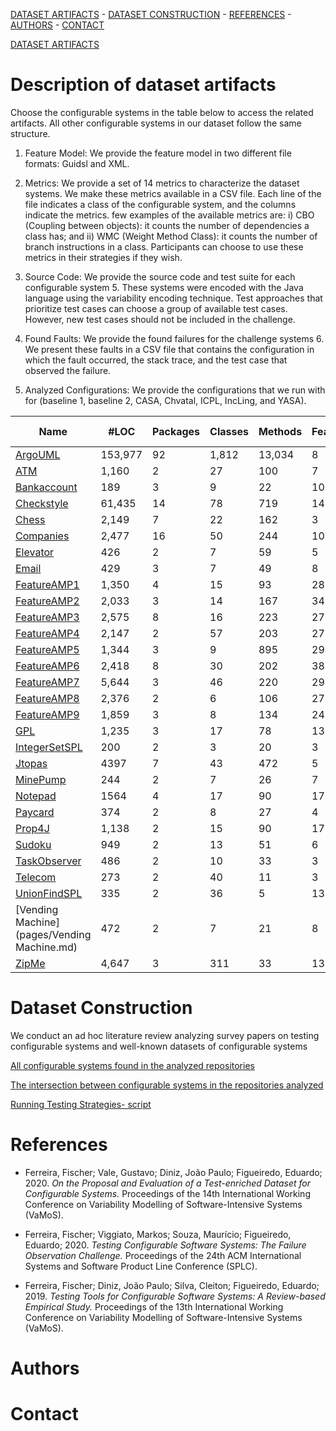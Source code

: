    
  [DATASET ARTIFACTS](#descr) - [DATASET CONSTRUCTION](#construction) - [REFERENCES](#references) - [AUTHORS](#authors) -  [CONTACT](#contact) 
   
   <a href="#descr">DATASET ARTIFACTS</a>


<h1> <a name="descr">Description of dataset artifacts</a></h1>
Choose the configurable systems in the table below to access the related artifacts.
All other configurable systems in our dataset follow the same structure.

1. Feature Model: We provide the feature model in two different
file formats: Guidsl and XML.

2. Metrics: We provide a set of 14 metrics to characterize the
dataset systems. We make these metrics available in a CSV
file. Each line of the file indicates a class of the configurable
system, and the columns indicate the metrics. few examples
of the available metrics are: i) CBO (Coupling between objects):
it counts the number of dependencies a class has; and
ii) WMC (Weight Method Class): it counts the number of
branch instructions in a class. Participants can choose to use
these metrics in their strategies if they wish.

3. Source Code: We provide the source code and test suite for
each configurable system 5. These systems were encoded
with the Java language using the variability encoding technique.
Test approaches that prioritize test cases can choose a
group of available test cases. However, new test cases should
not be included in the challenge.

4. Found Faults: We provide the found failures for the challenge
systems 6. We present these faults in a CSV file that
contains the configuration in which the fault occurred, the
stack trace, and the test case that observed the failure.

5. Analyzed Configurations: We provide the configurations that
we run with for (baseline 1, baseline 2,  CASA, Chvatal, ICPL, IncLing, and YASA). 



|Name 	        |#LOC   | Packages|	Classes	|Methods|Features|	Valid Configurations	  |
|-------        |-------|---------|---------|-------|--------|------- |
|[ArgoUML](pages/ArgoUML.md)             |153,977 |92       |1,812    |	13,034|	8	     |256      |
|[ATM](pages/ATM.md)                     |	 1,160|	2	      |27       |	100   |	7      |80       |	
|[Bankaccount](pages/Bankaccount.md)     |	189   |	3       |	9	      |22     |	10     |144      |
|[Checkstyle](pages/Checkstyle.md)       |	61,435|	14      |	78      |	719	  |141	   |> 2 ^135 | 
|[Chess](pages/Chess.md)                 |	2,149	|7	      |22	      |162	  |3	     |8	       |
|[Companies](pages/Companies.md)         |	2,477	|16	      |50	      |244  	|10	     |192	     |
|[Elevator](pages/Elevator.md)           |	426	  |2	      |7	      |59	    |5	     |20	   	 |
|[Email](pages/Email.md)                 |	429	  |3	      |7	      |49	    |8	     |40	     |
|[FeatureAMP1](pages/FeatureAMP1.md)     |	1,350	|4	      |15	      |93	    |28	      |6732	   |
|[FeatureAMP2](pages/FeatureAMP2.md)     |	2,033	|3	      |14	      |167	  |34	      |7020	   |	
|[FeatureAMP3](pages/FeatureAMP3.md)     |	2,575	|8	      |16	      |223	  |27	      |20500	 |	
|[FeatureAMP4](pages/FeatureAMP4.md)     |	2,147	|2	      |57	      |203	  |27	      |6732	   |	
|[FeatureAMP5](pages/FeatureAMP5.md)     |	1,344	|3	      |9	      |895	  |29	      |3810	   |
|[FeatureAMP6](pages/FeatureAMP6.md)     |	2,418	|8	      |30	      |202	  |38	      |21522   |
|[FeatureAMP7](pages/FeatureAMP7.md)     |	5,644	|3	      |46	      |220	  |29	      |15795   |   
|[FeatureAMP8](pages/FeatureAMP8.md)     | 	2,376	|2	      |6	      |106	  |27	      |15708   |
|[FeatureAMP9](pages/FeatureAMP9.md)     |	1,859	|3	      |8	      |134	  |24	      |6732	   |
|[GPL](pages/GPL.md)                     |	1,235	|3	      |17	      |78	    |13	      |73	     |
|[IntegerSetSPL](pages/IntegerSetSPL.md)  |	200	  |2	      |3	      |20	    |3	      |2	     |
|[Jtopas](pages/Jtopas.md)               |	4397	|7	      |43	      |472    |	5	      |32	     |
|[MinePump](pages/MinePump.md)           |	244	  |2	      |7	      |26	    |7	      |64	     |
|[Notepad](pages/Notepad.md)             |	1564	|4	      |17	      |90	    |17	      |256     |
|[Paycard](pages/Paycard.md)             |	374	  |2	      |8	      |27	    |4	      |6      |
|[Prop4J](pages/Prop4J.md)               |	1,138	|2	      |15	      |90	    |17	      |5029    |
|[Sudoku](pages/Sudoku.md)               |	949	  |2	      |13	      |51	    |6	      |20	   |
|[TaskObserver](pages/TaskObserver.md)   |	486	  |2	      |10	      |33	    |3	      |8	  |
|[Telecom](pages/Telecom.md)             |	273	  |2	      |40	      |11	    |3	      |4	   |
|[UnionFindSPL](pages/UnionFindSPL.md)   |	335	  |2	      |36	      |5	    |13	      |10	 	  |
|[Vending Machine](pages/Vending Machine.md)|	472	  |2	      |7	      |21	    |8	      |256     |
|[ZipMe](pages/ZipMe.md)                 |	4,647 |3	      |311	    |33	    |13	      |24	     |


<H1> <a name="construction">Dataset Construction</a></H1>


We conduct an ad hoc literature review analyzing survey papers on testing configurable systems and well-known datasets of configurable systems

[All configurable systems found in the analyzed repositories](https://github.com/fischerJF/Community-wide-Dataset-of-Configurable-Systems/blob/master/ad_hoc_review/ALL.csv)

[The intersection between configurable systems in the repositories analyzed](https://github.com/fischerJF/Community-wide-Dataset-of-Configurable-Systems/blob/master/ad_hoc_review/Intersection%20.csv)

[Running Testing Strategies- script](https://github.com/fischerJF/Community-wide-Dataset-of-Configurable-Systems/blob/master/Tools)



<h1> <a name="references">References</a></h1>

- Ferreira, Fischer; Vale, Gustavo; Diniz, João Paulo; Figueiredo, Eduardo; 2020. <i>On the Proposal and Evaluation of a Test-enriched Dataset for Configurable Systems.</i> Proceedings of the 14th International Working Conference on Variability Modelling of Software-Intensive Systems (VaMoS).

- Ferreira, Fischer; Viggiato, Markos; Souza, Maurício; Figueiredo, Eduardo; 2020. <i> Testing Configurable Software Systems: The Failure Observation Challenge. </i> Proceedings of the 24th ACM International Systems and Software Product Line Conference  (SPLC).

- Ferreira, Fischer; Diniz, João Paulo; Silva, Cleiton; Figueiredo, Eduardo; 2019. <i> Testing Tools for Configurable Software Systems: A Review-based Empirical Study. </i> Proceedings of the 13th International Working Conference on Variability Modelling of Software-Intensive Systems (VaMoS).


<h1> <a name="authors">Authors</a></h1>



<h1> <a name="contact">Contact</a></h1>


